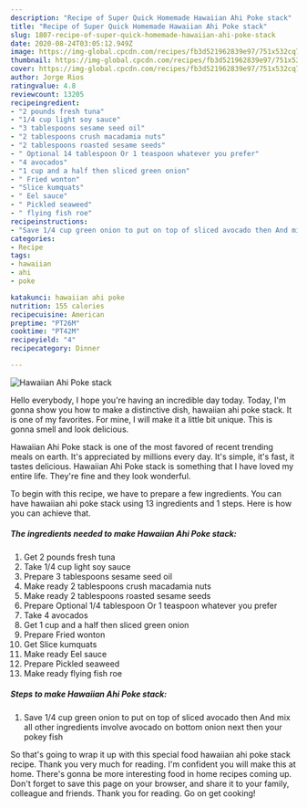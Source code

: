 ```yaml
---
description: "Recipe of Super Quick Homemade Hawaiian Ahi Poke stack"
title: "Recipe of Super Quick Homemade Hawaiian Ahi Poke stack"
slug: 1807-recipe-of-super-quick-homemade-hawaiian-ahi-poke-stack
date: 2020-08-24T03:05:12.949Z
image: https://img-global.cpcdn.com/recipes/fb3d521962839e97/751x532cq70/hawaiian-ahi-poke-stack-recipe-main-photo.jpg
thumbnail: https://img-global.cpcdn.com/recipes/fb3d521962839e97/751x532cq70/hawaiian-ahi-poke-stack-recipe-main-photo.jpg
cover: https://img-global.cpcdn.com/recipes/fb3d521962839e97/751x532cq70/hawaiian-ahi-poke-stack-recipe-main-photo.jpg
author: Jorge Rios
ratingvalue: 4.8
reviewcount: 13205
recipeingredient:
- "2 pounds fresh tuna"
- "1/4 cup light soy sauce"
- "3 tablespoons sesame seed oil"
- "2 tablespoons crush macadamia nuts"
- "2 tablespoons roasted sesame seeds"
- " Optional 14 tablespoon Or 1 teaspoon whatever you prefer"
- "4 avocados"
- "1 cup and a half then sliced green onion"
- " Fried wonton"
- "Slice kumquats"
- " Eel sauce"
- " Pickled seaweed"
- " flying fish roe"
recipeinstructions:
- "Save 1/4 cup green onion to put on top of sliced avocado then And mix all other ingredients involve avocado on bottom onion next then your pokey fish"
categories:
- Recipe
tags:
- hawaiian
- ahi
- poke

katakunci: hawaiian ahi poke 
nutrition: 155 calories
recipecuisine: American
preptime: "PT26M"
cooktime: "PT42M"
recipeyield: "4"
recipecategory: Dinner

---
```



![Hawaiian Ahi Poke stack](https://img-global.cpcdn.com/recipes/fb3d521962839e97/751x532cq70/hawaiian-ahi-poke-stack-recipe-main-photo.jpg)

Hello everybody, I hope you're having an incredible day today. Today, I'm gonna show you how to make a distinctive dish, hawaiian ahi poke stack. It is one of my favorites. For mine, I will make it a little bit unique. This is gonna smell and look delicious.



Hawaiian Ahi Poke stack is one of the most favored of recent trending meals on earth. It's appreciated by millions every day. It's simple, it's fast, it tastes delicious. Hawaiian Ahi Poke stack is something that I have loved my entire life. They're fine and they look wonderful.


To begin with this recipe, we have to prepare a few ingredients. You can have hawaiian ahi poke stack using 13 ingredients and 1 steps. Here is how you can achieve that.

<!--inarticleads1-->

##### The ingredients needed to make Hawaiian Ahi Poke stack:

1. Get 2 pounds fresh tuna
1. Take 1/4 cup light soy sauce
1. Prepare 3 tablespoons sesame seed oil
1. Make ready 2 tablespoons crush macadamia nuts
1. Make ready 2 tablespoons roasted sesame seeds
1. Prepare  Optional 1/4 tablespoon Or 1 teaspoon whatever you prefer
1. Take 4 avocados
1. Get 1 cup and a half then sliced green onion
1. Prepare  Fried wonton
1. Get Slice kumquats
1. Make ready  Eel sauce
1. Prepare  Pickled seaweed
1. Make ready  flying fish roe




<!--inarticleads2-->

##### Steps to make Hawaiian Ahi Poke stack:

1. Save 1/4 cup green onion to put on top of sliced avocado then And mix all other ingredients involve avocado on bottom onion next then your pokey fish




So that's going to wrap it up with this special food hawaiian ahi poke stack recipe. Thank you very much for reading. I'm confident you will make this at home. There's gonna be more interesting food in home recipes coming up. Don't forget to save this page on your browser, and share it to your family, colleague and friends. Thank you for reading. Go on get cooking!
